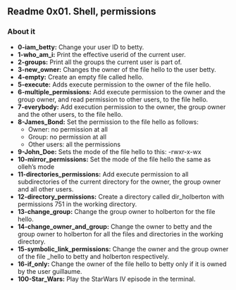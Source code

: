 ## Readme 0x01. Shell, permissions

### About it

- **0-iam_betty:** Change your user ID to betty.
- **1-who_am_i:** Print the effective userid of the current user.
- **2-groups:** Print all the groups the current user is part of.
- **3-new_owner:** Changes the owner of the file hello to the user betty.
- **4-empty:** Create an empty file called hello.
- **5-execute:** Adds execute permission to the owner of the file hello.
- **6-multiple_permissions:** Add execute permission to the owner and the group owner, and read permission to other users, to the file hello.
- **7-everybody:** Add execution permission to the owner, the group owner and the other users, to the file hello.
- **8-James_Bond:** Set the permission to the file hello as follows:
  - Owner: no permission at all
  - Group: no permission at all
  - Other users: all the permissions
- **9-John_Doe:** Sets the mode of the file hello to this: -rwxr-x-wx
- **10-mirror_permissions:** Set the mode of the file hello the same as olleh’s mode
- **11-directories_permissions:** Add execute permission to all subdirectories of the current directory for the owner, the group owner and all other users.
- **12-directory_permissions:** Create a directory called dir_holberton with permissions 751 in the working directory.
- **13-change_group:** Change the group owner to holberton for the file hello.
- **14-change_owner_and_group:** Change the owner to betty and the group owner to holberton for all the files and directories in the working directory.
- **15-symbolic_link_permissions:** Change the owner and the group owner of the file _hello to betty and holberton respectively.
- **16-if_only:** Change the owner of the file hello to betty only if it is owned by the user guillaume.
- **100-Star_Wars:** Play the StarWars IV episode in the terminal.